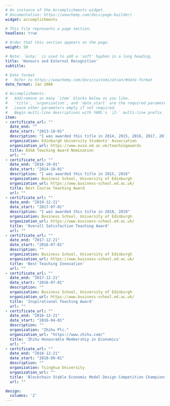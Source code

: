 ```yaml
---
# An instance of the Accomplishments widget.
# Documentation: https://wowchemy.com/docs/page-builder/
widget: accomplishments

# This file represents a page section.
headless: true

# Order that this section appears on the page.
weight: 50

# Note: `&shy;` is used to add a 'soft' hyphen in a long heading.
title: 'Honours and External Recognition'
subtitle:

# Date format
#   Refer to https://wowchemy.com/docs/customization/#date-format
date_format: Jan 2006

# Accomplishments.
#   Add/remove as many `item` blocks below as you like.
#   `title`, `organization`, and `date_start` are the required parameters.
#   Leave other parameters empty if not required.
#   Begin multi-line descriptions with YAML's `|2-` multi-line prefix.
item:
- certificate_url: ""
  date_end: ""
  date_start: "2013-10-01"
  description: "I was awarded this title in 2014, 2015, 2016, 2017, 2018, 2019"
  organization: Edinburgh University Students' Association
  organization_url: https://www.eusa.ed.ac.uk/teachingawards
  title: EUSA Teaching Award Nomination
  url: ""
- certificate_url: ""
  date_end: "2016-10-01"
  date_start: "2014-10-01"
  description: "I was awarded this title in 2015, 2016"
  organization: Business School, University of Edinburgh
  organization_url: https://www.business-school.ed.ac.uk/
  title: Best Course Teaching Award
  url: ""
- certificate_url: ""
  date_end: "2019-12-21"
  date_start: "2017-07-01"
  description: "I was awarded this title in 2018, 2019"
  organization: Business School, University of Edinburgh
  organization_url: https://www.business-school.ed.ac.uk/
  title: 'Overall Satisfaction Teaching Award'
  url: ""
- certificate_url: ""
  date_end: "2017-12-21"
  date_start: "2016-07-01"
  description: ""
  organization: Business School, University of Edinburgh
  organization_url: https://www.business-school.ed.ac.uk/
  title: 'Best Teaching Innovation'
  url: ""
- certificate_url: ""
  date_end: "2017-12-21"
  date_start: "2016-07-01"
  description: ""
  organization: Business School, University of Edinburgh
  organization_url: https://www.business-school.ed.ac.uk/
  title: 'Inspirational Teaching Award'
  url: ""
- certificate_url: ""
  date_end: "2016-12-21"
  date_start: "2016-04-01"
  description: ""
  organization: "Zhihu Plc."
  organization_url: "https://www.zhihu.com/"
  title: 'Zhihu Honourable Membership in Economics'
  url: ""
- certificate_url: ""
  date_end: "2018-12-21"
  date_start: "2018-09-01"
  description: ""
  organization: Tsinghua University
  organization_url: ""
  title: 'Blockchain Stable Economic Model Design Competition Championship'
  url: ""

design:
  columns: '2'
---
```

